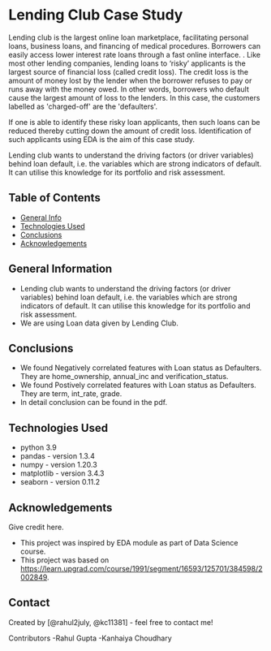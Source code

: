 # Lending Club Case Study
Lending club is the largest online loan marketplace, facilitating personal loans, business loans, and financing of medical procedures. Borrowers can easily access lower interest rate loans through a fast online interface. .
Like most other lending companies, lending loans to ‘risky’ applicants is the largest source of financial loss (called credit loss). The credit loss is the amount of money lost by the lender when the borrower refuses to pay or runs away with the money owed. In other words, borrowers who default cause the largest amount of loss to the lenders. In this case, the customers labelled as 'charged-off' are the 'defaulters'. 
 
If one is able to identify these risky loan applicants, then such loans can be reduced thereby cutting down the amount of credit loss. Identification of such applicants using EDA is the aim of this case study.

Lending club wants to understand the driving factors (or driver variables) behind loan default, i.e. the variables which are strong indicators of default.  It can utilise this knowledge for its portfolio and risk assessment. 

## Table of Contents
* [General Info](#general-information)
* [Technologies Used](#technologies-used)
* [Conclusions](#conclusions)
* [Acknowledgements](#acknowledgements)

<!-- You can include any other section that is pertinent to your problem -->

## General Information
- Lending club wants to understand the driving factors (or driver variables) behind loan default, i.e. the variables which are strong indicators of default.  It can utilise this knowledge for its portfolio and risk assessment. 
- We are using Loan data given by Lending Club.

<!-- You don't have to answer all the questions - just the ones relevant to your project. -->

## Conclusions
- We found Negatively correlated features with Loan status as Defaulters.
  They are home_ownership, annual_inc and verification_status.
- We found Postively correlated features with Loan status as Defaulters.
  They are term, int_rate, grade. 
- In detail conclusion can be found in the pdf.


<!-- You don't have to answer all the questions - just the ones relevant to your project. -->


## Technologies Used
- python 3.9
- pandas - version 1.3.4
- numpy - version 1.20.3
- matplotlib - version 3.4.3
- seaborn - version 0.11.2

<!-- As the libraries versions keep on changing, it is recommended to mention the version of library used in this project -->

## Acknowledgements
Give credit here.
- This project was inspired by EDA module as part of Data Science course.
- This project was based on https://learn.upgrad.com/course/1991/segment/16593/125701/384598/2002849.


## Contact
Created by [@rahul2july, @kc11381] - feel free to contact me!

Contributors
-Rahul Gupta
-Kanhaiya Choudhary



<!-- Optional -->
<!-- ## License -->
<!-- This project is open source and available under the [... License](). -->

<!-- You don't have to include all sections - just the one's relevant to your project -->
